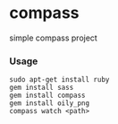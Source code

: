 compass
=======

simple compass project

### Usage
	sudo apt-get install ruby
	gem install sass
	gem install compass
	gem install oily_png
    compass watch <path>
